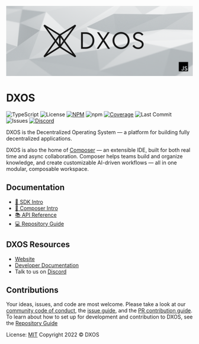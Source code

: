    ![DXOS](./assets/images/github-repo-banner.png)

# DXOS

![TypeScript](https://img.shields.io/badge/TypeScript-3178C6?logo=typescript&logoColor=white)
![License](https://img.shields.io/github/license/dxos/dxos)
[![NPM](https://img.shields.io/npm/v/@dxos/client/latest)](https://www.npmjs.com/package/@dxos/client)
![npm](https://img.shields.io/npm/dm/@dxos/client)
[![Coverage](https://codecov.io/gh/dxos/dxos/branch/main/graph/badge.svg)](https://codecov.io/gh/dxos/dxos)
![Last Commit](https://img.shields.io/github/last-commit/dxos/dxos)
![Issues](https://img.shields.io/github/issues/dxos/dxos)
[![Discord](https://img.shields.io/discord/837138313172353095?label=discord)](https://discord.com/channels/837138313172353095)

<!-- [![CI](https://img.shields.io/circleci/build/gh/dxos/dxos/main?style=flat&token=dfa4d4d2d6b8a794bcb5f5772096beb2006cdfa8)](https://circleci.com/gh/dxos/dxos) -->
<!-- ![CI](https://github.com/dxos/dxos/actions/workflows/ci.yml/badge.svg) -->
<!-- [![codecov](https://img.shields.io/codecov/c/github/dxos/dxos?token=CLO9PHX2PQ)](https://codecov.io/gh/dxos/dxos) -->

DXOS is the Decentralized Operating System — a platform for building fully decentralized applications.

DXOS is also the home of [Composer](https://composer.space) — an extensible IDE, built for both real time and async collaboration. Composer helps teams build and organize knowledge, and create customizable AI-driven workflows — all in one modular, composable workspace.

## Documentation

- [🔩 SDK Intro](https://docs.dxos.org/)
- [🔧 Composer Intro](https://docs.dxos.org/composer/introduction/)
- [📚 API Reference](https://docs.dxos.org/additional-resources/api-reference/)
- [💻 Repository Guide](https://github.com/dxos/dxos/tree/main/REPOSITORY_GUIDE.md)

## DXOS Resources

- [Website](https://dxos.org)
- [Developer Documentation](https://docs.dxos.org)
- Talk to us on [Discord](https://dxos.org/discord)

## Contributions

Your ideas, issues, and code are most welcome. Please take a look at our [community code of conduct](https://github.com/dxos/dxos/blob/main/CODE_OF_CONDUCT.md), the [issue guide](https://github.com/dxos/dxos/blob/main/CONTRIBUTING.md#submitting-issues), and the [PR contribution guide](https://github.com/dxos/dxos/blob/main/CONTRIBUTING.md#submitting-prs). To learn about how to set up for development and contribution to DXOS, see the [Repository Guide](https://github.com/dxos/dxos/tree/main/REPOSITORY_GUIDE.md)

License: [MIT](./LICENSE) Copyright 2022 © DXOS
